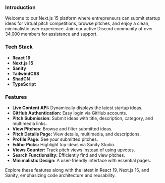 ### Introduction
Welcome to our Next.js 15 platform where entrepreneurs can submit startup ideas for virtual pitch competitions, browse pitches, and enjoy a clean, minimalistic user experience. Join our active Discord community of over 34,000 members for assistance and support.

### Tech Stack
- **React 19**
- **Next.js 15**
- **Sanity**
- **TailwindCSS**
- **ShadCN**
- **TypeScript**

### Features
- **Live Content API:** Dynamically displays the latest startup ideas.
- **GitHub Authentication:** Easy login via GitHub accounts.
- **Pitch Submission:** Submit ideas with title, description, category, and multimedia links.
- **View Pitches:** Browse and filter submitted ideas.
- **Pitch Details Page:** View details, multimedia, and descriptions.
- **Profile Page:** See your submitted pitches.
- **Editor Picks:** Highlight top ideas via Sanity Studio.
- **Views Counter:** Track pitch views instead of using upvotes.
- **Search Functionality:** Efficiently find and view pitches.
- **Minimalistic Design:** A user-friendly interface with essential pages.

Explore these features along with the latest in React 19, Next.js 15, and Sanity, emphasizing code architecture and reusability.
